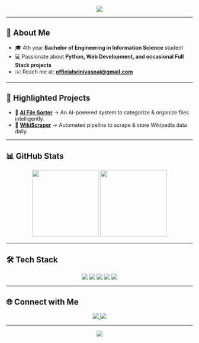 <!-- Profile Banner -->
<p align="center">
  <img src="https://capsule-render.vercel.app/api?type=waving&color=0:4facfe,100:00f2fe&height=200&section=header&text=Srinivas%20Pai%20M&fontSize=40&fontColor=ffffff&animation=fadeIn" />
</p>

---

## 👋 About Me  
- 🎓 4th year **Bachelor of Engineering in Information Science** student  
- 💻 Passionate about **Python, Web Development, and occasional Full Stack projects**  
- ✉️ Reach me at: **officialsrinivaspai@gmail.com**  

---

## 🚀 Highlighted Projects
- 🔹 [**AI File Sorter**](https://github.com/SrinivasPaiM) → An AI-powered system to categorize & organize files intelligently.  
- 🔹 [**WikiScraper**](https://github.com/SrinivasPaiM) → Automated pipeline to scrape & store Wikipedia data daily.  

---

## 📊 GitHub Stats  
<p align="center">
  <img src="https://github-readme-stats.vercel.app/api?username=SrinivasPaiM&show_icons=true&theme=radical" height="180" />
  <img src="https://github-readme-streak-stats.herokuapp.com/?user=SrinivasPaiM&theme=radical" height="180" />
</p>

---

## 🛠️ Tech Stack  
<p align="center">
  <img src="https://img.shields.io/badge/-Python-3776AB?logo=python&logoColor=white&style=flat-square" />
  <img src="https://img.shields.io/badge/-HTML5-E34F26?logo=html5&logoColor=white&style=flat-square" />
  <img src="https://img.shields.io/badge/-CSS3-1572B6?logo=css3&logoColor=white&style=flat-square" />
  <img src="https://img.shields.io/badge/-JavaScript-F7DF1E?logo=javascript&logoColor=black&style=flat-square" />
  <img src="https://img.shields.io/badge/-Full%20Stack-007396?logo=stackshare&logoColor=white&style=flat-square" />
</p>

---

## 🌐 Connect with Me  
<p align="center">
  <a href="https://www.linkedin.com/in/srinivas-pai-m">
    <img src="https://img.shields.io/badge/LinkedIn-0077B5?logo=linkedin&logoColor=white&style=flat-square" />
  </a>
  <a href="https://instagram.com/your_instagram_here">
    <img src="https://img.shields.io/badge/Instagram-E4405F?logo=instagram&logoColor=white&style=flat-square" />
  </a>
</p>

---

<!-- Footer -->
<p align="center">
  <img src="https://capsule-render.vercel.app/api?type=waving&color=0:00f2fe,100:4facfe&height=120&section=footer" />
</p>
